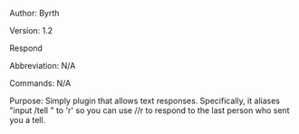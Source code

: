 Author: Byrth

Version: 1.2

Respond

Abbreviation: N/A

Commands: N/A

Purpose: Simply plugin that allows text responses. Specifically, it aliases "input /tell <name>" to 'r' so you can use //r to respond to the last person who sent you a tell.